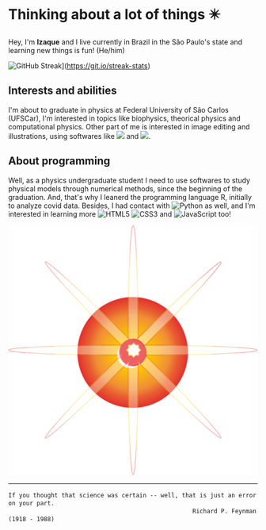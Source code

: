 # Thinking about a lot of things ✴️ 
Hey, I'm **Izaque** and I live currently in Brazil in the São Paulo's state and learning new things is fun! (He/him)

![GitHub Streak](https://streak-stats.demolab.com?user=piccolizq&theme=blood-dark&hide_border=true&date_format=j%20M%5B%20Y%5D)](https://git.io/streak-stats)

## Interests and abilities
I'm about to graduate in physics at Federal University of São Carlos (UFSCar), I'm interested in topics like biophysics, theorical physics and computational physics. Other part of me is interested in image editing and illustrations, using softwares like <img src="https://img.shields.io/badge/adobe%20photoshop-%2331A8FF.svg?&style=for-the-badge&logo=adobe%20photoshop&logoColor=white" /> and <img src="https://img.shields.io/badge/adobe%20illustrator-%23FF9A00.svg?&style=for-the-badge&logo=adobe%20illustrator&logoColor=black" />. 

## About programming
Well, as a physics undergraduate student I need to use softwares to study physical models through numerical methods, since the beginning of the graduation. And, that's why I leanerd the programming language R, initially to analyze covid data. Besides, I had contact with ![Python](https://img.shields.io/badge/Python-000?style=for-the-badge&logo=python) as well, and I'm interested in learning more ![HTML5](https://img.shields.io/badge/HTML5-000?style=for-the-badge&logo=html5) ![CSS3](https://img.shields.io/badge/CSS3-000?style=for-the-badge&logo=css3&logoColor=264CE4) and  ![JavaScript](https://img.shields.io/badge/JavaScript-000?style=for-the-badge&logo=javascript)  too!

<p float="left">
 <img src="https://github.com/Piccolizq/imgs/blob/main/simbol.png?raw=true"  />
</p>


---
    If you thought that science was certain -- well, that is just an error on your part.
                                                        Richard P. Feynman (1918 - 1988)
                                                        
